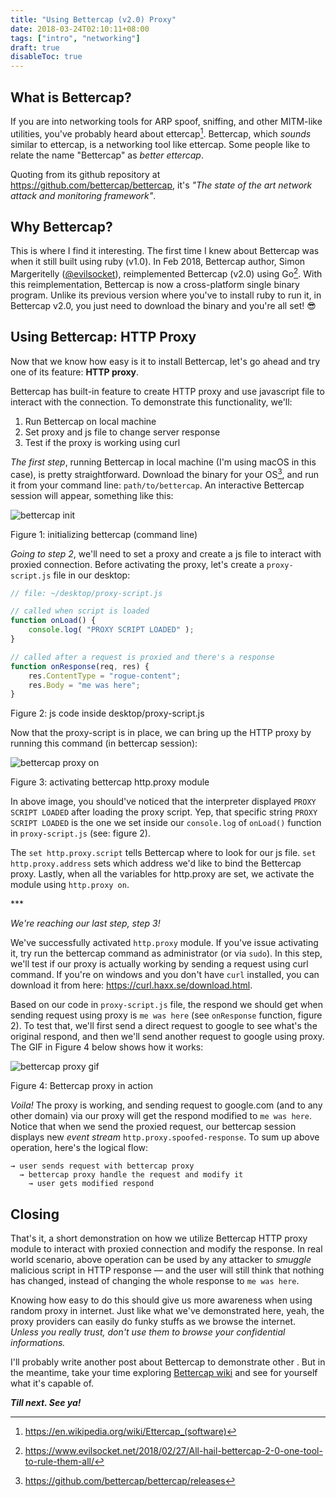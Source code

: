 ```yaml
---
title: "Using Bettercap (v2.0) Proxy"
date: 2018-03-24T02:10:11+08:00
tags: ["intro", "networking"]
draft: true
disableToc: true
---
```


## What is Bettercap?

If you are into networking tools for ARP spoof, sniffing, and other MITM-like utilities, you've probably heard about ettercap[^1]. Bettercap, which *sounds* similar to ettercap, is a networking tool like ettercap. Some people like to relate the name "Bettercap" as _better ettercap_.

<!--more-->

Quoting from its github repository at https://github.com/bettercap/bettercap, it's _"The state of the art network attack and monitoring framework"_.

## Why Bettercap?

This is where I find it interesting. The first time I knew about Bettercap was when it still built using ruby (v1.0). In Feb 2018, Bettercap author, Simon Margeritelly ([@evilsocket](https://twitter.com/evilsocket)), reimplemented Bettercap (v2.0) using Go[^2]. With this reimplementation, Bettercap is now a cross-platform single binary program. Unlike its previous version where you've to install ruby to run it, in Bettercap v2.0, you just need to download the binary and you're all set! 😎

## Using Bettercap: HTTP Proxy

Now that we know how easy is it to install Bettercap, let's go ahead and try one of its feature: **HTTP proxy**.

Bettercap has built-in feature to create HTTP proxy and use javascript file to interact with the connection. To demonstrate this functionality, we'll:

1. Run Bettercap on local machine
2. Set proxy and js file to change server response
3. Test if the proxy is working using curl

*The first step*, running Bettercap in local machine (I'm using macOS in this case), is pretty straightforward. Download the binary for your OS[^3], and run it from your command line: `path/to/bettercap`. An interactive Bettercap session will appear, something like this:

![bettercap init](/images/bettercap/bettercap-init.jpg) 
<p class="figure-text">Figure 1: initializing bettercap (command line)</p>

*Going to step 2*, we'll need to set a proxy and create a js file to interact with proxied connection. Before activating the proxy, let's create a `proxy-script.js` file in our desktop:

```js
// file: ~/desktop/proxy-script.js

// called when script is loaded
function onLoad() {
    console.log( "PROXY SCRIPT LOADED" );
}

// called after a request is proxied and there's a response
function onResponse(req, res) {
    res.ContentType = "rogue-content";
    res.Body = "me was here";
}
```
<p class="figure-text">Figure 2: js code inside desktop/proxy-script.js</p>

Now that the proxy-script is in place, we can bring up the HTTP proxy by running this command (in bettercap session):

![bettercap proxy on](/images/bettercap/bettercap-proxy-on.jpg) 
<p class="figure-text">Figure 3: activating bettercap http.proxy module</p>

In above image, you should've noticed that the interpreter displayed `PROXY SCRIPT LOADED` after loading the proxy script. Yep, that specific string `PROXY SCRIPT LOADED` is the one we set inside our `console.log` of `onLoad()` function in `proxy-script.js` (see: figure 2).

The `set http.proxy.script` tells Bettercap where to look for our js file. `set http.proxy.address` sets which address we'd like to bind the Bettercap proxy. Lastly, when all the variables for http.proxy are set, we activate the module using `http.proxy on`.

<p class="text-center">***</p>

*We're reaching our last step, step 3!* 

We've successfully activated `http.proxy` module. If you've issue activating it, try run the bettercap command as administrator (or via `sudo`). In this step, we'll test if our proxy is actually working by sending a request using curl command. If you're on windows and you don't have `curl` installed, you can download it from here: https://curl.haxx.se/download.html.

Based on our code in `proxy-script.js` file, the respond we should get when sending request using proxy is `me was here` (see `onResponse` function, figure 2). To test that, we'll first send a direct request to google to see what's the original respond, and then we'll send another request to google using proxy. The GIF in Figure 4 below shows how it works:

![bettercap proxy gif](/images/bettercap/bettercap-proxy-google.gif) 
<p class="figure-text">Figure 4: Bettercap proxy in action</p>

*Voila!* The proxy is working, and sending request to google.com (and to any other domain) via our proxy will get the respond modified to `me was here`. Notice that when we send the proxied request, our bettercap session displays new *event stream* `http.proxy.spoofed-response`. To sum up above operation, here's the logical flow: 

```
→ user sends request with bettercap proxy 
  → bettercap proxy handle the request and modify it 
    → user gets modified respond 
```

## Closing

That's it, a short demonstration on how we utilize Bettercap HTTP proxy module to interact with proxied connection and modify the response. In real world scenario, above operation can be used by any attacker to *smuggle* malicious script in HTTP response –– and the user will still think that nothing has changed, instead of changing the whole response to `me was here`. 

Knowing how easy to do this should give us more awareness when using random proxy in internet. Just like what we've demonstrated here, yeah, the proxy providers can easily do funky stuffs as we browse the internet. *Unless you really trust, don't use them to browse your confidential informations.*

I'll probably write another post about Bettercap to demonstrate other . But in the meantime, take your time exploring [Bettercap wiki](https://github.com/bettercap/bettercap/wiki) and see for yourself what it's capable of.

***Till next. See ya!***

[^1]:https://en.wikipedia.org/wiki/Ettercap_(software)
[^2]:https://www.evilsocket.net/2018/02/27/All-hail-bettercap-2-0-one-tool-to-rule-them-all/
[^3]:https://github.com/bettercap/bettercap/releases
